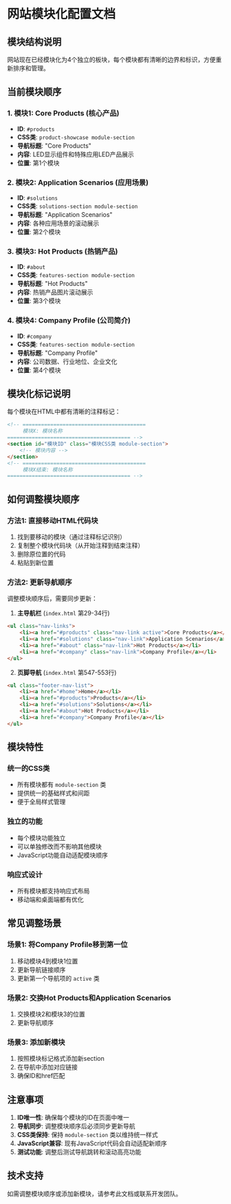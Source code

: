 # 网站模块化配置文档

## 模块结构说明

网站现在已经模块化为4个独立的板块，每个模块都有清晰的边界和标识，方便重新排序和管理。

## 当前模块顺序

### 1. 模块1: Core Products (核心产品)
- **ID**: `#products`
- **CSS类**: `product-showcase module-section`
- **导航标题**: "Core Products"
- **内容**: LED显示组件和特殊应用LED产品展示
- **位置**: 第1个模块

### 2. 模块2: Application Scenarios (应用场景)
- **ID**: `#solutions`
- **CSS类**: `solutions-section module-section`
- **导航标题**: "Application Scenarios"
- **内容**: 各种应用场景的滚动展示
- **位置**: 第2个模块

### 3. 模块3: Hot Products (热销产品)
- **ID**: `#about`
- **CSS类**: `features-section module-section`
- **导航标题**: "Hot Products"
- **内容**: 热销产品图片滚动展示
- **位置**: 第3个模块

### 4. 模块4: Company Profile (公司简介)
- **ID**: `#company`
- **CSS类**: `features-section module-section`
- **导航标题**: "Company Profile"
- **内容**: 公司数据、行业地位、企业文化
- **位置**: 第4个模块

## 模块化标记说明

每个模块在HTML中都有清晰的注释标记：

```html
<!-- ========================================
     模块X: 模块名称
======================================== -->
<section id="模块ID" class="模块CSS类 module-section">
    <!-- 模块内容 -->
</section>
<!-- ======================================== 
     模块X结束: 模块名称
======================================== -->
```

## 如何调整模块顺序

### 方法1: 直接移动HTML代码块
1. 找到要移动的模块（通过注释标记识别）
2. 复制整个模块代码块（从开始注释到结束注释）
3. 删除原位置的代码
4. 粘贴到新位置

### 方法2: 更新导航顺序
调整模块顺序后，需要同步更新：

1. **主导航栏** (`index.html` 第29-34行)
```html
<ul class="nav-links">
    <li><a href="#products" class="nav-link active">Core Products</a></li>
    <li><a href="#solutions" class="nav-link">Application Scenarios</a></li>
    <li><a href="#about" class="nav-link">Hot Products</a></li>
    <li><a href="#company" class="nav-link">Company Profile</a></li>
</ul>
```

2. **页脚导航** (`index.html` 第547-553行)
```html
<ul class="footer-nav-list">
    <li><a href="#home">Home</a></li>
    <li><a href="#products">Products</a></li>
    <li><a href="#solutions">Solutions</a></li>
    <li><a href="#about">Hot Products</a></li>
    <li><a href="#company">Company Profile</a></li>
</ul>
```

## 模块特性

### 统一的CSS类
- 所有模块都有 `module-section` 类
- 提供统一的基础样式和间距
- 便于全局样式管理

### 独立的功能
- 每个模块功能独立
- 可以单独修改而不影响其他模块
- JavaScript功能自动适配模块顺序

### 响应式设计
- 所有模块都支持响应式布局
- 移动端和桌面端都有优化

## 常见调整场景

### 场景1: 将Company Profile移到第一位
1. 移动模块4到模块1位置
2. 更新导航链接顺序
3. 更新第一个导航项的 `active` 类

### 场景2: 交换Hot Products和Application Scenarios
1. 交换模块2和模块3的位置
2. 更新导航顺序

### 场景3: 添加新模块
1. 按照模块标记格式添加新section
2. 在导航中添加对应链接
3. 确保ID和href匹配

## 注意事项

1. **ID唯一性**: 确保每个模块的ID在页面中唯一
2. **导航同步**: 调整模块顺序后必须同步更新导航
3. **CSS类保持**: 保持 `module-section` 类以维持统一样式
4. **JavaScript兼容**: 现有JavaScript代码会自动适配新顺序
5. **测试功能**: 调整后测试导航跳转和滚动高亮功能

## 技术支持

如需调整模块顺序或添加新模块，请参考此文档或联系开发团队。
